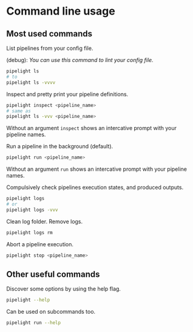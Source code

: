 <script setup lang="ts">
import { h, ref } from "vue";
// Components
import Terminal from "@components/Terminal.vue";

const vnode_inspect = h("div", [
    h("div", {
      innerHTML: "> deploy_to_host"
    }),
    h("div", {
      class: "indented",
      innerHTML: "test"
    }),
    h("div", {
      class: "indented",
      innerHTML: "build"
    })
]);
const lines_inspect = [
  { cmd: "pipelight inspect" },
  { vnode: vnode_inspect }
];

const vnode_run = h("div", [
    h("div", {
      innerHTML: "> deploy_to_host"
    }),
    h("div", {
      class: "indented",
      innerHTML: "test"
    }),
    h("div", {
      class: "indented",
      innerHTML: "build"
    })
]);
const lines_run = [
  { cmd: "pipelight run" },
  { vnode: vnode_run }
];
</script>

<style lang="postcss">
.terminal {
    .indented {
        @apply pl-4;
    }
}
</style>

# Command line usage

## Most used commands

List pipelines from your config file.

(debug): _You can use this command to lint your config file._

```sh
pipelight ls
# to
pipelight ls -vvvv
```

Inspect and pretty print your pipeline definitions.

```sh
pipelight inspect <pipeline_name>
# same as
pipelight ls -vvv <pipeline_name>
```

Without an argument `inspect` shows an intercative prompt
with your pipeline names.

<Terminal
class="sm"
:animate=false
:lines="lines_inspect"
/>

Run a pipeline in the background (default).

```sh
pipelight run <pipeline_name>
```

Without an argument `run` shows an intercative prompt
with your pipeline names.

<Terminal
class="sm"
:animate=false
:lines="lines_run"
/>

Compulsively check pipelines execution states, and produced outputs.

```sh
pipelight logs
# or
pipelight logs -vvv
```

Clean log folder. Remove logs.

```sh
pipelight logs rm
```

Abort a pipeline execution.

```sh
pipelight stop <pipeline_name>
```

## Other useful commands

Discover some options by using the help flag.

```sh
pipelight --help
```

Can be used on subcommands too.

```sh
pipelight run --help
```
